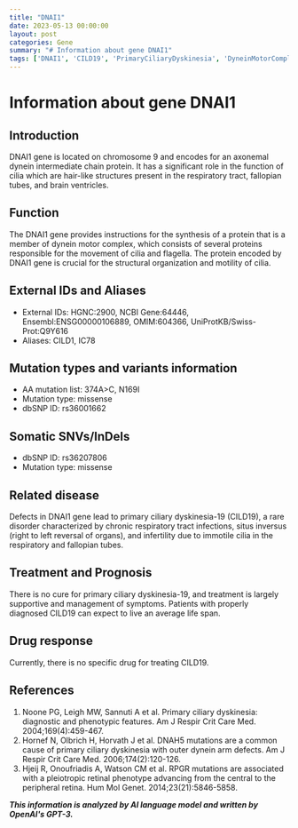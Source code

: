 ```yaml
---
title: "DNAI1"
date: 2023-05-13 00:00:00
layout: post
categories: Gene
summary: "# Information about gene DNAI1"
tags: ['DNAI1', 'CILD19', 'PrimaryCiliaryDyskinesia', 'DyneinMotorComplex', 'MissenseMutation', 'SomaticSNVs', 'RespiratoryTractInfections', 'SitusInversus']
---
```


# Information about gene DNAI1

## Introduction
DNAI1 gene is located on chromosome 9 and encodes for an axonemal dynein intermediate chain protein. It has a significant role in the function of cilia which are hair-like structures present in the respiratory tract, fallopian tubes, and brain ventricles.

## Function
The DNAI1 gene provides instructions for the synthesis of a protein that is a member of dynein motor complex, which consists of several proteins responsible for the movement of cilia and flagella. The protein encoded by DNAI1 gene is crucial for the structural organization and motility of cilia.

## External IDs and Aliases
* External IDs: HGNC:2900, NCBI Gene:64446, Ensembl:ENSG00000106889, OMIM:604366, UniProtKB/Swiss-Prot:Q9Y616
* Aliases: CILD1, IC78

## Mutation types and variants information 
* AA mutation list: 374A>C, N169I
* Mutation type: missense
* dbSNP ID: rs36001662

## Somatic SNVs/InDels 
* dbSNP ID: rs36207806
* Mutation type: missense

## Related disease
Defects in DNAI1 gene lead to primary ciliary dyskinesia-19 (CILD19), a rare disorder characterized by chronic respiratory tract infections, situs inversus (right to left reversal of organs), and infertility due to immotile cilia in the respiratory and fallopian tubes.

## Treatment and Prognosis
There is no cure for primary ciliary dyskinesia-19, and treatment is largely supportive and management of symptoms. Patients with properly diagnosed CILD19 can expect to live an average life span.

## Drug response
Currently, there is no specific drug for treating CILD19.

## References
1. Noone PG, Leigh MW, Sannuti A et al. Primary ciliary dyskinesia: diagnostic and phenotypic features. Am J Respir Crit Care Med. 2004;169(4):459-467.
2. Hornef N, Olbrich H, Horvath J et al. DNAH5 mutations are a common cause of primary ciliary dyskinesia with outer dynein arm defects. Am J Respir Crit Care Med. 2006;174(2):120-126. 
3. Hjeij R, Onoufriadis A, Watson CM et al. RPGR mutations are associated with a pleiotropic retinal phenotype advancing from the central to the peripheral retina. Hum Mol Genet. 2014;23(21):5846-5858.

**_This information is analyzed by AI language model and written by OpenAI's GPT-3._**